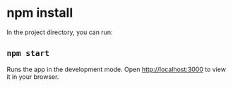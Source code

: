 # npm install

In the project directory, you can run:

## `npm start`

Runs the app in the development mode.
Open [http://localhost:3000](http://localhost:3000) to view it in your browser.

